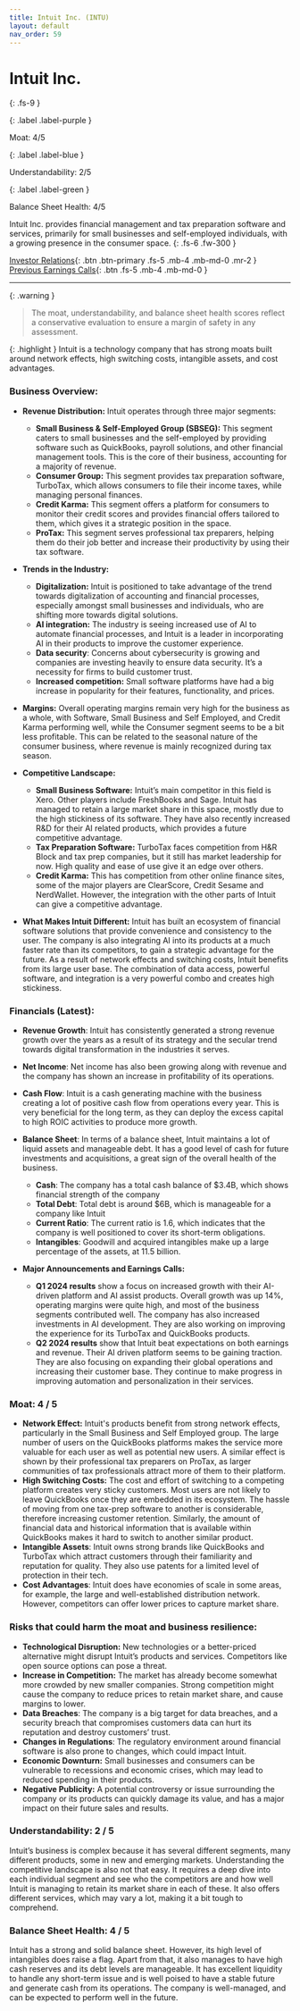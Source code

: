 ```yaml
---
title: Intuit Inc. (INTU)
layout: default
nav_order: 59
---
```


# Intuit Inc.
{: .fs-9 }

{: .label .label-purple }

Moat: 4/5

{: .label .label-blue }

Understandability: 2/5

{: .label .label-green }

Balance Sheet Health: 4/5

Intuit Inc. provides financial management and tax preparation software and services, primarily for small businesses and self-employed individuals, with a growing presence in the consumer space.
{: .fs-6 .fw-300 }

[Investor Relations](https://www.google.com/search?q=INTU+investor+relations){: .btn .btn-primary .fs-5 .mb-4 .mb-md-0 .mr-2 }
[Previous Earnings Calls](https://discountingcashflows.com/company/INTU/transcripts/){: .btn .fs-5 .mb-4 .mb-md-0 }

---

{: .warning }
>The moat, understandability, and balance sheet health scores reflect a conservative evaluation to ensure a margin of safety in any assessment.



{: .highlight }
Intuit is a technology company that has strong moats built around network effects, high switching costs, intangible assets, and cost advantages.

### Business Overview:

*   **Revenue Distribution:** Intuit operates through three major segments:
    *   **Small Business & Self-Employed Group (SBSEG):** This segment caters to small businesses and the self-employed by providing software such as QuickBooks, payroll solutions, and other financial management tools. This is the core of their business, accounting for a majority of revenue.
    *   **Consumer Group:** This segment provides tax preparation software, TurboTax, which allows consumers to file their income taxes, while managing personal finances.
    *   **Credit Karma:** This segment offers a platform for consumers to monitor their credit scores and provides financial offers tailored to them, which gives it a strategic position in the space.
    *   **ProTax:** This segment serves professional tax preparers, helping them do their job better and increase their productivity by using their tax software.

*   **Trends in the Industry:**
    *   **Digitalization:** Intuit is positioned to take advantage of the trend towards digitalization of accounting and financial processes, especially amongst small businesses and individuals, who are shifting more towards digital solutions.
    *   **AI integration:** The industry is seeing increased use of AI to automate financial processes, and Intuit is a leader in incorporating AI in their products to improve the customer experience.
    *   **Data security**: Concerns about cybersecurity is growing and companies are investing heavily to ensure data security. It’s a necessity for firms to build customer trust.
    *   **Increased competition:** Small software platforms have had a big increase in popularity for their features, functionality, and prices.

*   **Margins:** Overall operating margins remain very high for the business as a whole, with Software, Small Business and Self Employed, and Credit Karma performing well, while the Consumer segment seems to be a bit less profitable. This can be related to the seasonal nature of the consumer business, where revenue is mainly recognized during tax season.

*  **Competitive Landscape:**
    *   **Small Business Software:** Intuit’s main competitor in this field is Xero. Other players include FreshBooks and Sage. Intuit has managed to retain a large market share in this space, mostly due to the high stickiness of its software. They have also recently increased R&D for their AI related products, which provides a future competitive advantage.
    *   **Tax Preparation Software:** TurboTax faces competition from H&R Block and tax prep companies, but it still has market leadership for now. High quality and ease of use give it an edge over others.
    *   **Credit Karma:** This has competition from other online finance sites, some of the major players are ClearScore, Credit Sesame and NerdWallet. However, the integration with the other parts of Intuit can give a competitive advantage. 
*   **What Makes Intuit Different:** Intuit has built an ecosystem of financial software solutions that provide convenience and consistency to the user. The company is also integrating AI into its products at a much faster rate than its competitors, to gain a strategic advantage for the future. As a result of network effects and switching costs, Intuit benefits from its large user base. The combination of data access, powerful software, and integration is a very powerful combo and creates high stickiness.

### Financials (Latest):

*   **Revenue Growth**: Intuit has consistently generated a strong revenue growth over the years as a result of its strategy and the secular trend towards digital transformation in the industries it serves.

*   **Net Income**: Net income has also been growing along with revenue and the company has shown an increase in profitability of its operations.

*   **Cash Flow**: Intuit is a cash generating machine with the business creating a lot of positive cash flow from operations every year. This is very beneficial for the long term, as they can deploy the excess capital to high ROIC activities to produce more growth.

*   **Balance Sheet**: In terms of a balance sheet, Intuit maintains a lot of liquid assets and manageable debt. It has a good level of cash for future investments and acquisitions, a great sign of the overall health of the business. 
    *   **Cash**: The company has a total cash balance of $3.4B, which shows financial strength of the company
    *   **Total Debt**: Total debt is around $6B, which is manageable for a company like Intuit
    *   **Current Ratio**: The current ratio is 1.6, which indicates that the company is well positioned to cover its short-term obligations.
    *   **Intangibles**: Goodwill and acquired intangibles make up a large percentage of the assets, at 11.5 billion.

*  **Major Announcements and Earnings Calls:**
    *   **Q1 2024 results** show a focus on increased growth with their AI-driven platform and AI assist products. Overall growth was up 14%, operating margins were quite high, and most of the business segments contributed well. The company has also increased investments in AI development. They are also working on improving the experience for its TurboTax and QuickBooks products.
    *   **Q2 2024 results** show that Intuit beat expectations on both earnings and revenue. Their AI driven platform seems to be gaining traction. They are also focusing on expanding their global operations and increasing their customer base. They continue to make progress in improving automation and personalization in their services.

### Moat: 4 / 5

*   **Network Effect:** Intuit's products benefit from strong network effects, particularly in the Small Business and Self Employed group. The large number of users on the QuickBooks platforms makes the service more valuable for each user as well as potential new users. A similar effect is shown by their professional tax preparers on ProTax, as larger communities of tax professionals attract more of them to their platform.
*   **High Switching Costs:** The cost and effort of switching to a competing platform creates very sticky customers. Most users are not likely to leave QuickBooks once they are embedded in its ecosystem. The hassle of moving from one tax-prep software to another is considerable, therefore increasing customer retention. Similarly, the amount of financial data and historical information that is available within QuickBooks makes it hard to switch to another similar product.
*   **Intangible Assets**: Intuit owns strong brands like QuickBooks and TurboTax which attract customers through their familiarity and reputation for quality. They also use patents for a limited level of protection in their tech.
*   **Cost Advantages**: Intuit does have economies of scale in some areas, for example, the large and well-established distribution network. However, competitors can offer lower prices to capture market share.

### Risks that could harm the moat and business resilience:
*   **Technological Disruption:** New technologies or a better-priced alternative might disrupt Intuit’s products and services. Competitors like open source options can pose a threat.
*   **Increase in Competition:** The market has already become somewhat more crowded by new smaller companies. Strong competition might cause the company to reduce prices to retain market share, and cause margins to lower.
*   **Data Breaches**: The company is a big target for data breaches, and a security breach that compromises customers data can hurt its reputation and destroy customers’ trust.
*   **Changes in Regulations**: The regulatory environment around financial software is also prone to changes, which could impact Intuit.
*   **Economic Downturn:** Small businesses and consumers can be vulnerable to recessions and economic crises, which may lead to reduced spending in their products.
*   **Negative Publicity:** A potential controversy or issue surrounding the company or its products can quickly damage its value, and has a major impact on their future sales and results.

### Understandability: 2 / 5

Intuit’s business is complex because it has several different segments, many different products, some in new and emerging markets. Understanding the competitive landscape is also not that easy. It requires a deep dive into each individual segment and see who the competitors are and how well Intuit is managing to retain its market share in each of these. It also offers different services, which may vary a lot, making it a bit tough to comprehend.

### Balance Sheet Health: 4 / 5

Intuit has a strong and solid balance sheet. However, its high level of intangibles does raise a flag. Apart from that, it also manages to have high cash reserves and its debt levels are manageable. It has excellent liquidity to handle any short-term issue and is well poised to have a stable future and generate cash from its operations. The company is well-managed, and can be expected to perform well in the future.
